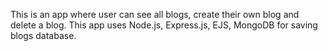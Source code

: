 This is an app where user can see all blogs, create their own blog and delete a blog.
This app uses Node.js, Express.js, EJS, MongoDB for saving blogs database.